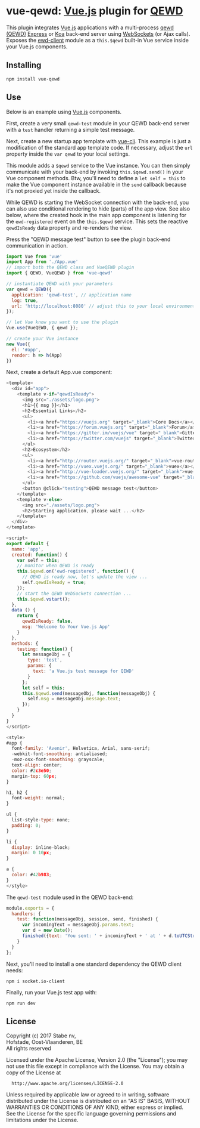 # vue-qewd: [Vue.js](https://vuejs.org/) plugin for [QEWD](https://www.npmjs.com/package/qewd)

This plugin integrates [Vue.js](https://vuejs.org/) applications with a multi-process [qewd (QEWD)](http://qewdjs.com/) [Express](https://expressjs.com/) or [Koa](http://koajs.com/) back-end server using [WebSockets](https://socket.io/) (or Ajax calls). Exposes the [ewd-client](https://www.npmjs.com/package/ewd-client) module as a `this.$qewd` built-in Vue service inside your Vue.js components. 

## Installing

    npm install vue-qewd

## Use

Below is an example using [Vue.js](https://vuejs.org/) components.

First, create a very small `qewd-test` module in your QEWD back-end server with a `test` handler returning a simple test message.

Next, create a new startup app template with [vue-cli](https://www.npmjs.com/package/vue-cli). This example is just a modification of the standard app template code. If necessary, adjust the `url` property inside the `var qewd` to your local settings.

This module adds a `$qewd` service to the Vue instance. You can then simply communicate with your back-end by invoking `this.$qewd.send()` in your Vue component methods. Btw, you'll need to define a `let self = this` to make the Vue component instance available in the `send` callback because it's not proxied yet inside the callback.

While QEWD is starting the WebSocket connection with the back-end, you can also use conditional rendering to hide (parts) of the app view. See also below, where the created hook in the main app component is listening for the `ewd-registered` event on the `this.$qewd` service. This sets the reactive `qewdIsReady` data property and re-renders the view.

Press the "QEWD message test" button to see the plugin back-end communication in action.

```javascript
import Vue from 'vue'
import App from './App.vue'
// import both the QEWD class and VueQEWD plugin
import { QEWD, VueQEWD } from 'vue-qewd'

// instantiate QEWD with your parameters
var qewd = QEWD({
  application: 'qewd-test', // application name
  log: true,
  url: 'http://localhost:8080' // adjust this to your local environment
});

// let Vue know you want to use the plugin
Vue.use(VueQEWD, { qewd });

// create your Vue instance
new Vue({
  el: '#app',
  render: h => h(App)
})
```
Next, create a default App.vue component:

```javascript
<template>
  <div id="app">
    <template v-if="qewdIsReady">
	  <img src="./assets/logo.png">
	  <h1>{{ msg }}</h1>
	  <h2>Essential Links</h2>
	  <ul>
		<li><a href="https://vuejs.org" target="_blank">Core Docs</a></li>
		<li><a href="https://forum.vuejs.org" target="_blank">Forum</a></li>
		<li><a href="https://gitter.im/vuejs/vue" target="_blank">Gitter Chat</a></li>
		<li><a href="https://twitter.com/vuejs" target="_blank">Twitter</a></li>
	  </ul>
	  <h2>Ecosystem</h2>
	  <ul>
		<li><a href="http://router.vuejs.org/" target="_blank">vue-router</a></li>
		<li><a href="http://vuex.vuejs.org/" target="_blank">vuex</a></li>
		<li><a href="http://vue-loader.vuejs.org/" target="_blank">vue-loader</a></li>
		<li><a href="https://github.com/vuejs/awesome-vue" target="_blank">awesome-vue</a></li>
	  </ul>
	  <button @click="testing">QEWD message test</button>
	</template>
	<template v-else>	
	  <img src="./assets/logo.png">
	  <h2>Starting application, please wait ...</h2>
	</template>
  </div>
</template>

<script>
export default {
  name: 'app',
  created: function() {
    var self = this;
	// monitor when QEWD is ready
	this.$qewd.on('ewd-registered', function() {
	  // QEWD is ready now, let's update the view ...
	  self.qewdIsReady = true;
	});
	// start the QEWD WebSockets connection ...
	this.$qewd.vstart();
  },
  data () {
    return {
	  qewdIsReady: false,
      msg: 'Welcome to Your Vue.js App'
    }
  },
  methods: {
	testing: function() {
	  let messageObj = {
		type: 'test',
		params: {
		  text: 'a Vue.js test message for QEWD'
		}
	  };
	  let self = this;
	  this.$qewd.send(messageObj, function(messageObj) {
		self.msg = messageObj.message.text;
	  });
	}
  }
}
</script>

<style>
#app {
  font-family: 'Avenir', Helvetica, Arial, sans-serif;
  -webkit-font-smoothing: antialiased;
  -moz-osx-font-smoothing: grayscale;
  text-align: center;
  color: #2c3e50;
  margin-top: 60px;
}

h1, h2 {
  font-weight: normal;
}

ul {
  list-style-type: none;
  padding: 0;
}

li {
  display: inline-block;
  margin: 0 10px;
}

a {
  color: #42b983;
}
</style>
```

The `qewd-test` module used in the QEWD back-end:

```javascript
module.exports = {
  handlers: {
    test: function(messageObj, session, send, finished) {
      var incomingText = messageObj.params.text;
      var d = new Date();
      finished({text: 'You sent: ' + incomingText + ' at ' + d.toUTCString()});
    }
  }
};
```
Next, you'll need to install a one standard dependency the QEWD client needs:
```batchfile
npm i socket.io-client
```
Finally, run your Vue.js test app with:
```batchfile
npm run dev
```


## License

 Copyright (c) 2017 Stabe nv,  
 Hofstade, Oost-Vlaanderen, BE  
 All rights reserved

  Licensed under the Apache License, Version 2.0 (the "License");
  you may not use this file except in compliance with the License.
  You may obtain a copy of the License at

      http://www.apache.org/licenses/LICENSE-2.0

  Unless required by applicable law or agreed to in writing, software
  distributed under the License is distributed on an "AS IS" BASIS,
  WITHOUT WARRANTIES OR CONDITIONS OF ANY KIND, either express or implied.
  See the License for the specific language governing permissions and
  limitations under the License.
